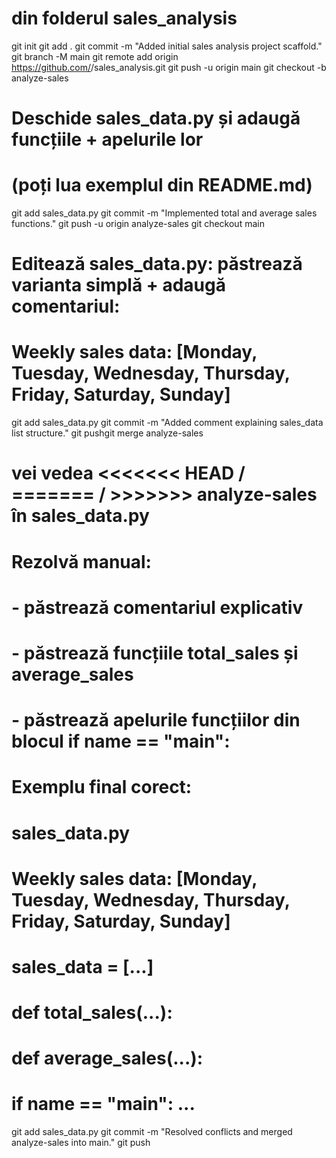 # din folderul sales_analysis
git init
git add .
git commit -m "Added initial sales analysis project scaffold."
git branch -M main
git remote add origin https://github.com/<user>/sales_analysis.git
git push -u origin main
git checkout -b analyze-sales
# Deschide sales_data.py și adaugă funcțiile + apelurile lor
# (poți lua exemplul din README.md)

git add sales_data.py
git commit -m "Implemented total and average sales functions."
git push -u origin analyze-sales
git checkout main
# Editează sales_data.py: păstrează varianta simplă + adaugă comentariul:
# Weekly sales data: [Monday, Tuesday, Wednesday, Thursday, Friday, Saturday, Sunday]

git add sales_data.py
git commit -m "Added comment explaining sales_data list structure."
git pushgit merge analyze-sales
# vei vedea <<<<<<< HEAD / ======= / >>>>>>> analyze-sales în sales_data.py
# Rezolvă manual:
# - păstrează comentariul explicativ
# - păstrează funcțiile total_sales și average_sales
# - păstrează apelurile funcțiilor din blocul if __name__ == "__main__":

# Exemplu final corect:
# sales_data.py
#
# Weekly sales data: [Monday, Tuesday, Wednesday, Thursday, Friday, Saturday, Sunday]
# sales_data = [...]
# def total_sales(...):
# def average_sales(...):
# if __name__ == "__main__": ...

git add sales_data.py
git commit -m "Resolved conflicts and merged analyze-sales into main."
git push

